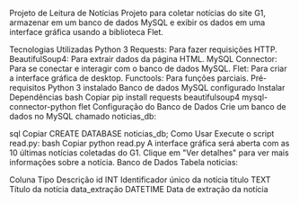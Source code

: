 Projeto de Leitura de Notícias
Projeto para coletar notícias do site G1, armazenar em um banco de dados MySQL e exibir os dados em uma interface gráfica usando a biblioteca Flet.

Tecnologias Utilizadas
Python 3
Requests: Para fazer requisições HTTP.
BeautifulSoup4: Para extrair dados da página HTML.
MySQL Connector: Para se conectar e interagir com o banco de dados MySQL.
Flet: Para criar a interface gráfica de desktop.
Functools: Para funções parciais.
Pré-requisitos
Python 3 instalado
Banco de dados MySQL configurado
Instalar Dependências
bash
Copiar
pip install requests beautifulsoup4 mysql-connector-python flet
Configuração do Banco de Dados
Crie um banco de dados no MySQL chamado noticias_db:

sql
Copiar
CREATE DATABASE noticias_db;
Como Usar
Execute o script read.py:
bash
Copiar
python read.py
A interface gráfica será aberta com as 10 últimas notícias coletadas do G1.
Clique em "Ver detalhes" para ver mais informações sobre a notícia.
Banco de Dados
Tabela noticias:

Coluna	Tipo	Descrição
id	INT	Identificador único da notícia
titulo	TEXT	Título da notícia
data_extração	DATETIME	Data de extração da notícia
